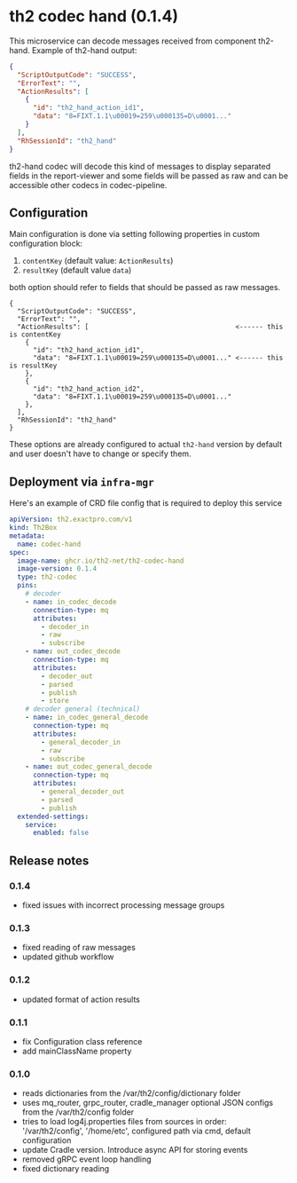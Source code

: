 # th2 codec hand (0.1.4)

This microservice can decode messages received from component th2-hand.
Example of th2-hand output:

```json
{
  "ScriptOutputCode": "SUCCESS",
  "ErrorText": "",
  "ActionResults": [
    {
      "id": "th2_hand_action_id1",
      "data": "8=FIXT.1.1\u00019=259\u000135=D\u0001..."
    }
  ],
  "RhSessionId": "th2_hand"
}
```
th2-hand codec will decode this kind of messages to display separated fields
in the report-viewer and some fields will be passed as raw and can be accessible 
other codecs in codec-pipeline.

## Configuration

Main configuration is done via setting following properties in custom configuration block:

1. `contentKey` (default value: `ActionResults`)
2. `resultKey` (default value `data`)

both option should refer to fields that should be passed as raw messages.

```
{
  "ScriptOutputCode": "SUCCESS",
  "ErrorText": "",
  "ActionResults": [                                     <------ this is contentKey
    {
      "id": "th2_hand_action_id1",
      "data": "8=FIXT.1.1\u00019=259\u000135=D\u0001..." <------ this is resultKey
    },
    {
      "id": "th2_hand_action_id2",
      "data": "8=FIXT.1.1\u00019=259\u000135=D\u0001..."
    },
  ],
  "RhSessionId": "th2_hand"
}
```

These options are already configured to actual `th2-hand` version by default and user doesn't have to change or specify them. 


## Deployment via `infra-mgr`

Here's an example of CRD file config that is required to deploy this service

```yaml
apiVersion: th2.exactpro.com/v1
kind: Th2Box
metadata:
  name: codec-hand
spec:
  image-name: ghcr.io/th2-net/th2-codec-hand
  image-version: 0.1.4
  type: th2-codec
  pins:
    # decoder
    - name: in_codec_decode
      connection-type: mq
      attributes:
        - decoder_in
        - raw
        - subscribe
    - name: out_codec_decode
      connection-type: mq
      attributes:
        - decoder_out
        - parsed
        - publish
        - store
    # decoder general (technical)
    - name: in_codec_general_decode
      connection-type: mq
      attributes:
        - general_decoder_in
        - raw
        - subscribe
    - name: out_codec_general_decode
      connection-type: mq
      attributes:
        - general_decoder_out
        - parsed
        - publish
  extended-settings:
    service:
      enabled: false
```

## Release notes

### 0.1.4

+ fixed issues with incorrect processing message groups

### 0.1.3

+ fixed reading of raw messages
+ updated github workflow

### 0.1.2

+ updated format of action results

### 0.1.1

+ fix Configuration class reference
+ add mainClassName property

### 0.1.0

+ reads dictionaries from the /var/th2/config/dictionary folder
+ uses mq_router, grpc_router, cradle_manager optional JSON configs from the /var/th2/config folder
+ tries to load log4j.properties files from sources in order: '/var/th2/config', '/home/etc', configured path via cmd, default configuration
+ update Cradle version. Introduce async API for storing events
+ removed gRPC event loop handling
+ fixed dictionary reading